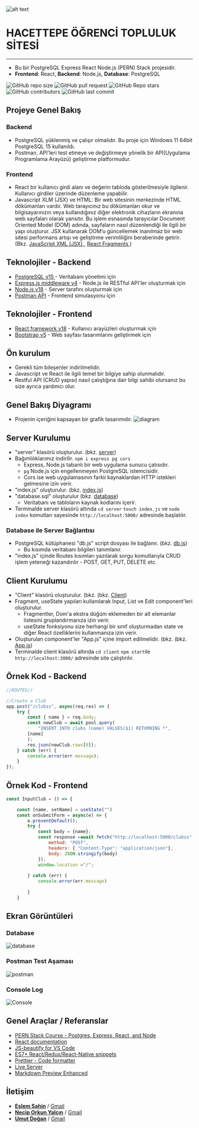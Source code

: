 ![alt text](https://www.freelogovectors.net/wp-content/uploads/2020/07/hacettepe-universitesi-logo-768x178.png)
# HACETTEPE ÖĞRENCİ TOPLULUK SİTESİ
---

- Bu bir PostgreSQL Express React Node.js (PERN) Stack projesidir.
- **Frontend**: React, **Backend**: Node.js, **Database**: PostgreSQL

![GitHub repo size](https://img.shields.io/github/repo-size/GMT-351-Geospatial-Data-Management/TEAM-L?style=plastic)
![GitHub pull request](https://img.shields.io/github/issues-pr/GMT-351-Geospatial-Data-Management/TEAM-L?style=plastic)
![GitHub Repo stars](https://img.shields.io/github/stars/GMT-351-Geospatial-Data-Management/TEAM-L?style=plastic)
![GitHub contributors](https://img.shields.io/github/contributors/GMT-351-Geospatial-Data-Management/TEAM-L?style=plastic)
![GitHub last commit](https://img.shields.io/github/last-commit/GMT-351-Geospatial-Data-Management/TEAM-L?style=plastic)


## Projeye Genel Bakış

### Backend
* PostgreSQL yüklenmiş ve çalışır olmalıdır. Bu proje için Windows 11 64bit PostgreSQL 15 kullanıldı.
* Postman, API'leri test etmeye ve değiştirmeye yönelik bir API(Uygulama Programlama Arayüzü) geliştirme platformudur.

### Frontend

* React bir kullanıcı girdi alanı ve değerin tabloda gösterilmesiyle ilgilenir. Kullanıcı girdiler üzerinde düzenleme yapabilir.
* Javascript XLM (JSX) ve HTML: Bir web sitesinin merkezinde HTML dökümanları vardır. Web tarayıcınız bu dökümanları okur ve bilgisayarınızın veya kullandığınız diğer elektronik cihazların ekranına web sayfaları olarak yansıtır. Bu işlem esnasında tarayıcılar Document Oriented Model (DOM) adında, sayfaların nasıl düzenlendiği ile ilgili bir yapı oluşturur. JSX kullanarak DOM’u güncellemek inanılmaz bir web sitesi performans artışı ve geliştirme verimliliğini beraberinde getirir.
(Bkz. <a href="https://reactjs.org/docs/introducing-jsx.html" target="_blank"> JavaScript XML (JSX) </a>, <a href="https://reactjs.org/docs/fragments.html" target="_blank"> React Fragments </a>)

## Teknolojiler - Backend

* <a href="https://www.postgresql.org/" target="_blank" rel="noopener"><span>PostgreSQL v15</span> </a> - Veritabanı yönetimi için
* <a href="https://expressjs.com/" target="_blank">Express.js middleware v4</a> - Node.js ile RESTful API'ler oluşturmak için
* <a href="https://nodejs.org/en/" target="_blank">Node.js v18</a> - Server tarafını oluşturmak için
* <a href="https://www.postman.com/" target="_blank">Postman API</a> - Frontend simulasyonu için

## Teknolojiler - Frontend

* <a href="https://reactjs.org/" target="_blank">React framework v18</a> - Kullanıcı arayüzleri oluşturmak için
* <a href="https://getbootstrap.com/" target="_blank">Bootstrap v5</a> - Web sayfası tasarımlarını geliştirmek için

## Ön kurulum

* Gerekli tüm bileşenler indirilmelidir.
* Javascript ve React ile ilgili temel bir bilgiye sahip olunmalıdır.
* Restful API (CRUD yapısı) nasıl çalıştığına dair bilgi sahibi olursanız bu size ayrıca yardımcı olur.

## Genel Bakış Diyagramı

* Projenin içeriğini kapsayan bir grafik tasarımıdır. 
![diagram](/docs/pern_stack_diagramv2.drawio.png)

## Server Kurulumu

* "server" klasörü oluşturulur. (bkz. [server](/server))
* Bağımlılıklarımız indirilir.  `npm i express pg cors`
    * Express, Node.js tabanlı bir web uygulama sunucu çatısıdır.
    * `pg` Node.js için engellenmeyen PostgreSQL istemcisidir.
    * Cors ise web uygulamasının farklı kaynaklardan HTTP istekleri gelmesine izin verir. 
* "index.js" oluşturulur. (bkz. [index.js](/server/index.js))
* "database.sql" oluşturulur (bkz. [database](/server/database.sql))
    * Veritabanı ve tabloların kaynak kodlarını içerir.
* Terminalde server klasörü altında `cd server` `touch index.js` ve `node index` komutları sayesinde `http://localhost:5000/` adresinde başlatılır.

### Database ile Server Bağlantısı

* PostgreSQL kütüphanesi "db.js" script dosyası ile bağlanır. (bkz. [db.js](/server/db.js))
    * Bu kısımda veritabanı bilgileri tanımlanır.
* "index.js" içinde Routes kısımları yazılarak sorgu komutlarıyla CRUD işlem yeteneği kazandırılır - POST, GET, PUT, DELETE etc. 

## Client Kurulumu

* "Client" klasörü oluşturulur. (bkz. (bkz. [Client](/client))
* Fragment, useState yapıları kullanılarak Input, List ve Edit component'leri oluşturulur.
    * Fragmentler, Dom'a ekstra düğüm eklemeden bir alt elemanlar listesini gruplandırmanıza izin verir.
    * useState fonksiyonu size herhangi bir sınıf oluşturmadan state ve diğer React özelliklerini kullanmanıza izin verir.
* Oluşturulan component'ler "App.js" içine import edilmelidir. (bkz. (bkz. [App.js](/client/src/App.js))
* Terminalde client klasörü altında `cd client` `npm start`ile `http://localhost:3000/` adresinde site çalıştırılır.

## Örnek Kod - Backend

```javascript
//ROUTES//

//Create a Club
app.post("/clubss", async(req,res) => {
    try {
        const { name } = req.body;
        const newClub = await pool.query(
            "INSERT INTO clubs (name) VALUES($1) RETURNING *",
        [name]
        );
        res.json(newClub.rows[0]);
    } catch (err) {
        console.error(err.message);
    }
});
```

## Örnek Kod - Frontend 

```javascript
const InputClub = () => {

    const [name, setName] = useState("")
    const onSubmitForm = async(e) => {
        e.preventDefault();
        try {
            const body = {name};
            const response =await fetch("http://localhost:5000/clubss", {
                method: "POST",
                headers: { "Content-Type": "application/json"},
                body: JSON.stringify(body)
            });
            window.location ="/";
            
        } catch (err) {
            console.error(err.message)
            
        }
    }
```

## Ekran Görüntüleri

### Database
 
![database](/docs/database2.png)

### Postman Test Aşaması

![postman](/docs/postman_test.png)

### Console Log

![Console](/docs/localhost2.png)

## Genel Araçlar / Referanslar

* <a href="https://www.youtube.com/watch?v=ldYcgPKEZC8" target="_blank">PERN Stack Course - Postgres, Express, React, and Node</a>
* <a href="https://reactjs.org/docs/getting-started.html" target="_blank">React documentation</a>
* <a href="https://marketplace.visualstudio.com/items?itemName=HookyQR.beautify" target="_blank">JS-beautify for VS Code</a>
* <a href="https://marketplace.visualstudio.com/items?itemName=dsznajder.es7-react-js-snippets" target="_blank">ES7+ React/Redux/React-Native snippets</a>
* <a href="https://marketplace.visualstudio.com/items?itemName=esbenp.prettier-vscode" target="_blank">Prettier - Code formatter</a>
* <a href="https://marketplace.visualstudio.com/items?itemName=ritwickdey.LiveServer" target="_blank">Live Server</a>
* <a href="https://marketplace.visualstudio.com/items?itemName=shd101wyy.markdown-preview-enhanced" target="_blank">Markdown Preview Enhanced</a>

## İletişim

* <a href="https://github.com/eslemsahin" target="_blank">**Eslem Şahin**</a> / [Gmail](mailto:esleemsahiiin@gmail.com)
* <a href="https://github.com/neciporkunyalcin" target="_blank">**Necip Orkun Yalçın**</a> / [Gmail](mailto:neciporkunyalcin@gmail.com)
* <a href="https://github.com/umutiik" target="_blank">**Umut Doğan**</a> / [Gmail](mailto:xxumut23@gmail.com)

